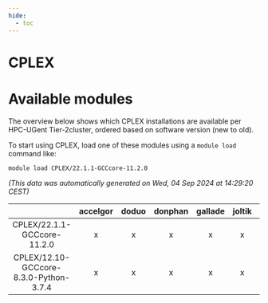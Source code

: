 ```yaml
---
hide:
  - toc
---
```


CPLEX
=====

# Available modules


The overview below shows which CPLEX installations are available per HPC-UGent Tier-2cluster, ordered based on software version (new to old).

To start using CPLEX, load one of these modules using a `module load` command like:

```shell
module load CPLEX/22.1.1-GCCcore-11.2.0
```

*(This data was automatically generated on Wed, 04 Sep 2024 at 14:29:20 CEST)*  

| |accelgor|doduo|donphan|gallade|joltik|shinx|skitty|
| :---: | :---: | :---: | :---: | :---: | :---: | :---: | :---: |
|CPLEX/22.1.1-GCCcore-11.2.0|x|x|x|x|x|-|x|
|CPLEX/12.10-GCCcore-8.3.0-Python-3.7.4|x|x|x|x|x|-|x|
